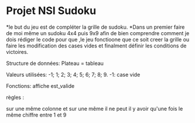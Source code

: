 # Projet NSI Sudoku

*le but du jeu est de compléter la grille de sudoku.
*Dans un premier faire de moi même un sudoku 4x4 puis 9x9 afin de bien comprendre comment je dois rédiger le code pour que ,le jeu fonctioone que ce soit creer la grille ou faire les modification des cases vides et finalment définir les conditions de victoires.

Structure de données:
Plateau = tableau

Valeurs utilisées: -1; 1; 2; 3; 4; 5; 6; 7; 8; 9.
-1: case vide 



Fonctions:
affiche
est_valide

règles :

sur une même colonne et sur une même il ne peut il y avoir qu'une fois le même chiffre entre 1 et 9 
